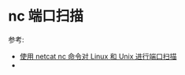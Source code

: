 # nc 端口扫描

参考:
* [使用 netcat nc 命令对 Linux 和 Unix 进行端口扫描](https://linux.cn/article-6733-1.html)
* []()